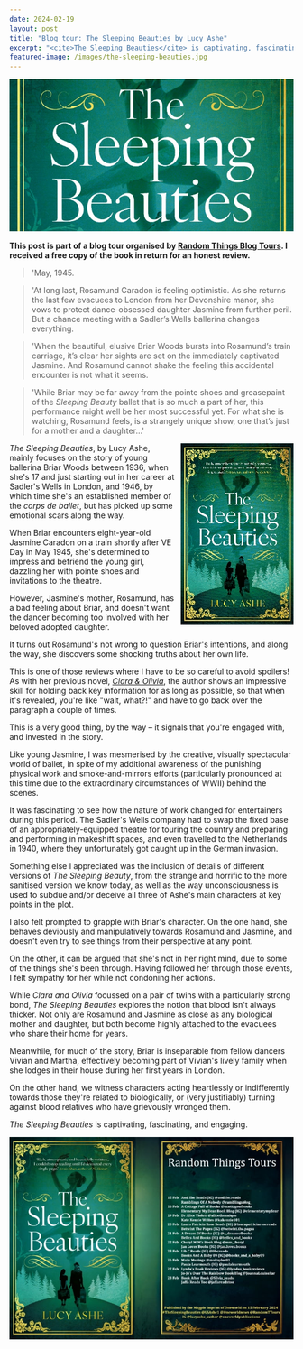 ```yaml
---
date: 2024-02-19
layout: post
title: "Blog tour: The Sleeping Beauties by Lucy Ashe"
excerpt: "<cite>The Sleeping Beauties</cite> is captivating, fascinating, and engaging."
featured-image: /images/the-sleeping-beauties.jpg
---
```


![The Sleeping Beauties](/images/the-sleeping-beauties.jpg)

**This post is part of a blog tour organised by [Random Things Blog Tours](http://randomthingsthroughmyletterbox.blogspot.com/p/services-to-publishers-authors-blog.html). I received a free copy of the book in return for an honest review.**

> 'May, 1945.

> 'At long last, Rosamund Caradon is feeling optimistic. As she returns the last few evacuees to London from her Devonshire manor, she vows to protect dance-obsessed daughter Jasmine from further peril. But a chance meeting with a Sadler’s Wells ballerina changes everything.

> 'When the beautiful, elusive Briar Woods bursts into Rosamund’s train carriage, it’s clear her sights are set on the immediately captivated Jasmine. And Rosamund cannot shake the feeling this accidental encounter is not what it seems.

> 'While Briar may be far away from the pointe shoes and greasepaint of the <cite>Sleeping Beauty</cite> ballet that is so much a part of her, this performance might well be her most successful yet. For what she is watching, Rosamund feels, is a strangely unique show, one that’s just for a mother and a daughter...'

<img src="/images/the-sleeping-beauties-200.jpg" alt="The Sleeping Beauties" style="float: right; margin-bottom: 10px; margin-left: 10px;">

<cite>The Sleeping Beauties</cite>, by Lucy Ashe, mainly focuses on the story of young ballerina Briar Woods between 1936, when she's 17 and just starting out in her career at Sadler's Wells in London, and 1946, by which time she's an established member of the *corps de ballet*, but has picked up some emotional scars along the way.

When Briar encounters eight-year-old Jasmine Caradon on a train shortly after VE Day in May 1945, she's determined to impress and befriend the young girl, dazzling her with pointe shoes and invitations to the theatre.

However, Jasmine's mother, Rosamund, has a bad feeling about Briar, and doesn't want the dancer becoming too involved with her beloved adopted daughter.

It turns out Rosamund's not wrong to question Briar's intentions, and along the way, she discovers some shocking truths about her own life.

This is one of those reviews where I have to be so careful to avoid spoilers! As with her previous novel, [<cite>Clara & Olivia</cite>](/blog-tour-clara-and-olivia/), the author shows an impressive skill for holding back key information for as long as possible, so that when it's revealed, you're like "wait, what?!" and have to go back over the paragraph a couple of times.

This is a very good thing, by the way &ndash; it signals that you're engaged with, and invested in the story.

Like young Jasmine, I was mesmerised by the creative, visually spectacular world of ballet, in spite of my additional awareness of the punishing physical work and smoke-and-mirrors efforts (particularly pronounced at this time due to the extraordinary circumstances of WWII) behind the scenes.

It was fascinating to see how the nature of work changed for entertainers during this period. The Sadler's Wells company had to swap the fixed base of an appropriately-equipped theatre for touring the country and preparing and performing in makeshift spaces, and even travelled to the Netherlands in 1940, where they unfortunately got caught up in the German invasion.

Something else I appreciated was the inclusion of details of different versions of <cite>The Sleeping Beauty</cite>, from the strange and horrific to the more sanitised version we know today, as well as the way unconsciousness is used to subdue and/or deceive all three of Ashe's main characters at key points in the plot.

I also felt prompted to grapple with Briar's character. On the one hand, she behaves deviously and manipulatively towards Rosamund and Jasmine, and doesn't even try to see things from their perspective at any point.

On the other, it can be argued that she's not in her right mind, due to some of the things she's been through. Having followed her through those events, I felt sympathy for her while not condoning her actions.

While <cite>Clara and Olivia</cite> focussed on a pair of twins with a particularly strong bond, <cite>The Sleeping Beauties</cite> explores the notion that blood isn't always thicker. Not only are Rosamund and Jasmine as close as any biological mother and daughter, but both become highly attached to the evacuees who share their home for years.

Meanwhile, for much of the story, Briar is inseparable from fellow dancers Vivian and Martha, effectively becoming part of Vivian's lively family when she lodges in their house during her first years in London.

On the other hand, we witness characters acting heartlessly or indifferently towards those they're related to biologically, or (very justifiably) turning against blood relatives who have grievously wronged them.

<cite>The Sleeping Beauties</cite> is captivating, fascinating, and engaging.

![The Sleeping Beauties blog tour banner](/images/the-sleeping-beauties-banner.jpg)
